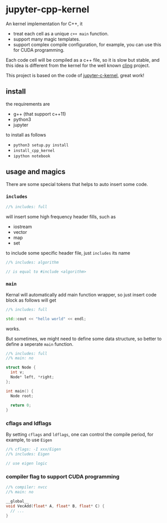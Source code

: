 # jupyter-cpp-kernel
An kernel implementation for C++, it 

- treat each cell as a unique `c++ main` function.
- support many magic templates.
- support complex compile configuration, for example, you can use this for CUDA programming.

Each code cell will be compiled as a c++ file, so it is slow but stable, 
and this idea is different from the kernel for the well known [cling](https://github.com/root-project/cline) project.


This project is based on the code of [jupyter-c-kernel](https://github.com/brendan-rius/jupyter-c-kernel), great work!

## install
the requirements are

- g++ (that support c++11)
- python3
- jupyter

to install as follows

- `python3 setup.py install`
- `install_cpp_kernel`
- `ipython notebook`

## usage and magics

There are some special tokens that helps to auto insert some code.

### `includes`

```c++
//% includes: full
```
will insert some high frequency header fills, such as

- iostream
- vector
- map
- set

to include some specific header file, just `includes` its name
```c++
//% includes: algorithm

// is equal to #include <algorithm>
```

### `main`
Kernal will automatically add main function wrapper, so just insert code block as follows will get

```c++
//% includes: full

std::cout << "hello world" << endl;
```
works.

But sometimes, we might need to define some data structure, so better to define a seperate `main` function.

```c++
//% includes: full
//% main: no

struct Node {
  int v;
  Node* left, *right;
};

int main() {
  Node root;
  
  return 0;
}
```

### cflags and ldflags
By setting `cflags` and `ldflags`, one can control the compile period, for example, to use `Eigen`

```c++
//% cflags: -I xxx/Eigen
//% includes: Eigen

// use eigen logic
```

### compiler flag to support CUDA programming

```c++
//% compiler: nvcc
//% main: no

__global__
void VecAdd(float* A, float* B, float* C) {
  // ...
}
```
